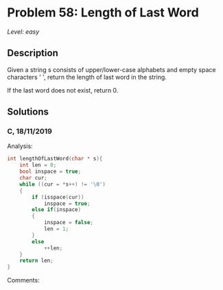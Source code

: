 # Problem 58: Length of Last Word
*Level: easy*
## Description
Given a string s consists of upper/lower-case alphabets and empty space characters ' ', return the length of last word in the string.

If the last word does not exist, return 0.
## Solutions
### C, 18/11/2019
Analysis:
```c
int lengthOfLastWord(char * s){
    int len = 0;
    bool inspace = true;
    char cur;
    while ((cur = *s++) != '\0')
    {
        if (isspace(cur))
            inspace = true;
        else if(inspace)
        {
            inspace = false;
            len = 1;
        }
        else
            ++len;
    }
    return len;
}
```
Comments: